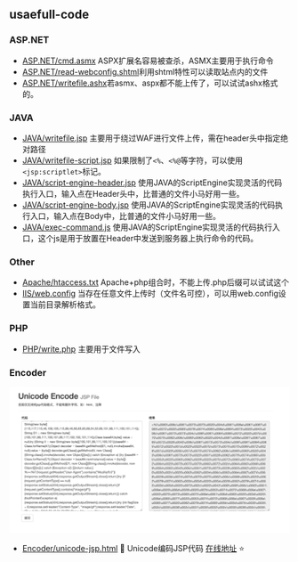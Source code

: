 ## usaefull-code

### ASP.NET

- [ASP.NET/cmd.asmx](./ASP.NET/cmd.asmx) ASPX扩展名容易被查杀，ASMX主要用于执行命令
- [ASP.NET/read-webconfig.shtml](./ASP.NET/read-webconfig.shtml)利用shtml特性可以读取站点内的文件
- [ASP.NET/writefile.ashx](./ASP.NET/writefile.ashx)若asmx、aspx都不能上传了，可以试试ashx格式的。

### JAVA

- [JAVA/writefile.jsp](./JAVA/writefile.jsp) 主要用于绕过WAF进行文件上传，需在header头中指定绝对路径
- [JAVA/writefile-script.jsp](./JAVA/writefile-script.jsp) 如果限制了`<%`、`<%@`等字符，可以使用`<jsp:scriptlet>`标记。
- [JAVA/script-engine-header.jsp](./JAVA/script-engine-header.jsp) 使用JAVA的ScriptEngine实现灵活的代码执行入口，输入点在Header头中，比普通的文件小马好用一些。
- [JAVA/script-engine-body.jsp](./JAVA/script-engine-body.jsp) 使用JAVA的ScriptEngine实现灵活的代码执行入口，输入点在Body中，比普通的文件小马好用一些。
- [JAVA/exec-command.js](./JAVA/exec-command.js) 使用JAVA的ScriptEngine实现灵活的代码执行入口，这个js是用于放置在Header中发送到服务器上执行命令的代码。

### Other

- [Apache/htaccess.txt](./Other/Apache/htaccess.txt) Apache+php组合时，不能上传.php后缀可以试试这个
- [IIS/web.config](./Other/IIS/web.config) 当存在任意文件上传时（文件名可控），可以用web.config设置当前目录解析格式。

### PHP

- [PHP/write.php](./PHP/write.php) 主要用于文件写入


### Encoder

![](./images/unicode-jsp.jpg)

- [Encoder/unicode-jsp.html](./Encoder/unicode-jsp.html) :ram: Unicode编码JSP代码 [在线地址](https://payloads.online/tools/unicode-jsp.html) :star:

